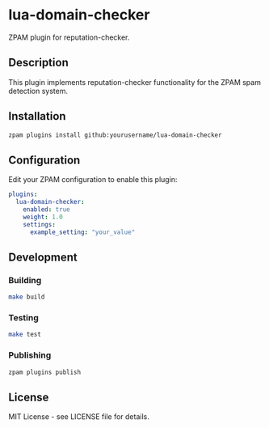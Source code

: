 # lua-domain-checker

ZPAM plugin for reputation-checker.

## Description

This plugin implements reputation-checker functionality for the ZPAM spam detection system.

## Installation

```bash
zpam plugins install github:yourusername/lua-domain-checker
```

## Configuration

Edit your ZPAM configuration to enable this plugin:

```yaml
plugins:
  lua-domain-checker:
    enabled: true
    weight: 1.0
    settings:
      example_setting: "your_value"
```

## Development

### Building

```bash
make build
```

### Testing

```bash
make test
```

### Publishing

```bash
zpam plugins publish
```

## License

MIT License - see LICENSE file for details.
